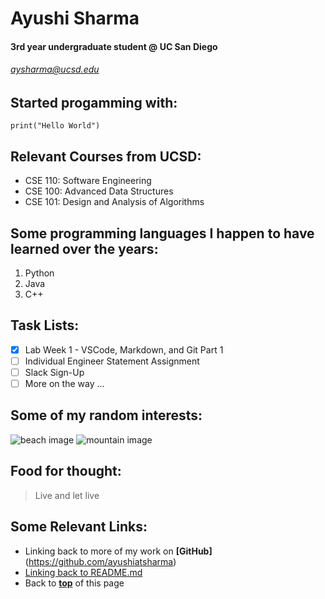 # Ayushi Sharma
#### 3rd year **undergraduate** student @ UC San Diego
###### *aysharma@ucsd.edu*

## Started progamming with: 
```
print("Hello World")
```

## Relevant Courses from UCSD:
- CSE 110: Software Engineering 
- CSE 100: Advanced Data Structures   
- CSE 101: Design and Analysis of Algorithms  

## Some programming languages I happen to have learned over the years: 
1. Python
2. Java
3. C++

## Task Lists:  
- [x] Lab Week 1 - VSCode, Markdown, and Git Part 1
- [ ] Individual Engineer Statement Assignment
- [ ] Slack Sign-Up
- [ ] More on the way ...

## Some of my random interests: 
![beach image](https://images.unsplash.com/photo-1507525428034-b723cf961d3e?ixid=MnwxMjA3fDB8MHxzZWFyY2h8MXx8dHJvcGljYWwlMjBiZWFjaHxlbnwwfHwwfHw%3D&ixlib=rb-1.2.1&w=1000&q=80)
![mountain image](https://images.unsplash.com/photo-1541800569-95a8b25835f0?ixlib=rb-1.2.1&ixid=MnwxMjA3fDB8MHxleHBsb3JlLWZlZWR8MjB8fHxlbnwwfHx8fA%3D%3D&w=1000&q=80)

## Food for thought: 
> Live and let live 

## Some Relevant Links: 
- Linking back to more of my work on **[GitHub]**(https://github.com/ayushiatsharma)
- [Linking back to README.md](README.md)
- Back to **[top](#ayushi-sharma)** of this page

